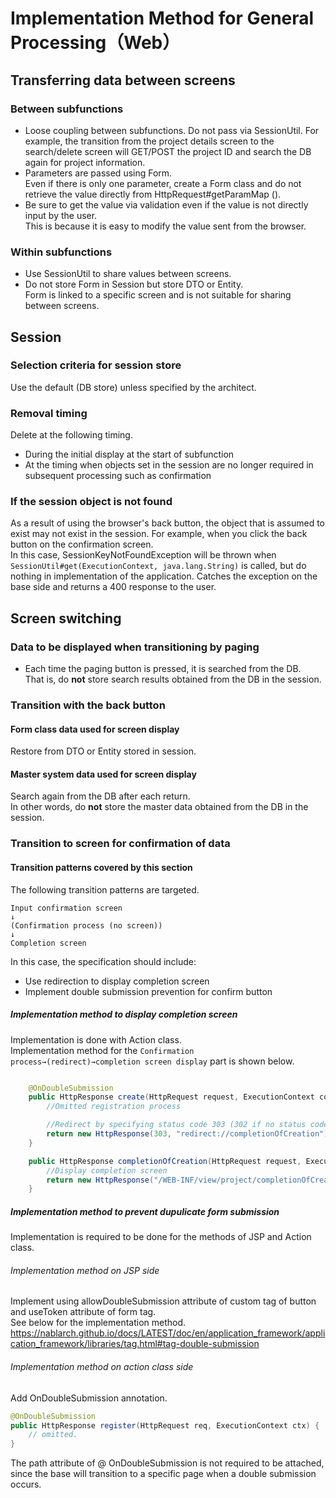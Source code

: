 # Implementation Method for General Processing（Web）

## Transferring data between screens

### Between subfunctions

- Loose coupling between subfunctions. Do not pass via SessionUtil.
  For example, the transition from the project details screen to the search/delete screen will GET/POST the project ID and search the DB again for project information.
- Parameters are passed using Form.   
  Even if there is only one parameter, create a Form class and do not retrieve the value directly from HttpRequest#getParamMap ().
- Be sure to get the value via validation even if the value is not directly input by the user.   
  This is because it is easy to modify the value sent from the browser.

### Within subfunctions

- Use SessionUtil to share values between screens.
- Do not store Form in Session but store DTO or Entity.  
  Form is linked to a specific screen and is not suitable for sharing between screens.

## Session

### Selection criteria for session store

Use the default (DB store) unless specified by the architect.

### Removal timing

Delete at the following timing.
- During the initial display at the start of subfunction
- At the timing when objects set in the session are no longer required in subsequent processing such as confirmation

### If the session object is not found

As a result of using the browser's back button, the object that is assumed to exist may not exist in the session.  For example, when you click the back button on the confirmation screen.  
In this case, SessionKeyNotFoundException will be thrown when `SessionUtil#get(ExecutionContext, java.lang.String)`  is called, but do nothing in implementation of the application. Catches the exception on the base side and returns a 400 response to the user.

## Screen switching

### Data to be displayed when transitioning by paging
- Each time the paging button is pressed, it is searched from the DB.  
  That is, do **not** store search results obtained from the DB in the session.

### Transition with the back button

#### Form class data used for screen display

Restore from DTO or Entity stored in session.

#### Master system data used for screen display

Search again from the DB after each return.   
In other words, do **not** store the master data obtained from the DB in the session.


### Transition to screen for confirmation of data

#### Transition patterns covered by this section

The following transition patterns are targeted.
```
Input confirmation screen
↓
(Confirmation process (no screen))
↓
Completion screen
```

In this case, the specification should include:
- Use redirection to display completion screen
- Implement double submission prevention for confirm button

##### Implementation method to display completion screen

Implementation is done with Action class.  
Implementation method for the `Confirmation process→(redirect)→completion screen display` part is shown below.

````java

    @OnDoubleSubmission
    public HttpResponse create(HttpRequest request, ExecutionContext context) {
        //Omitted registration process

        //Redirect by specifying status code 303 (302 if no status code is specified)
        return new HttpResponse(303, "redirect://completionOfCreation");
    }

    public HttpResponse completionOfCreation(HttpRequest request, ExecutionContext context) {
        //Display completion screen
        return new HttpResponse("/WEB-INF/view/project/completionOfCreation.jsp");
    }
````


##### Implementation method to prevent dupulicate form submission

Implementation is required to be done for the methods of JSP and Action class.

###### Implementation method on JSP side

Implement using allowDoubleSubmission attribute of custom tag of button and useToken attribute of form tag.   
See below for the implementation method.   
https://nablarch.github.io/docs/LATEST/doc/en/application_framework/application_framework/libraries/tag.html#tag-double-submission

###### Implementation method on action class side

Add OnDoubleSubmission annotation.
````java
@OnDoubleSubmission
public HttpResponse register(HttpRequest req, ExecutionContext ctx) {
    // omitted.
}
````

The path attribute of @ OnDoubleSubmission is not required to be attached, since the base will transition to a specific page when a double submission occurs.
